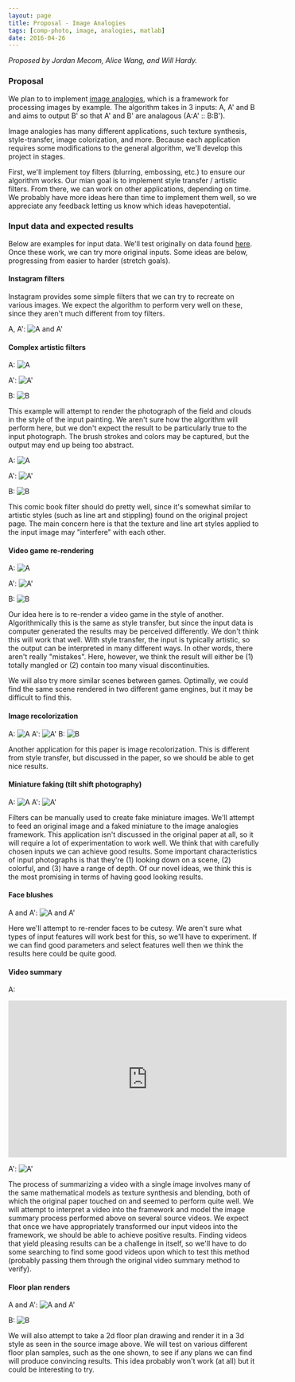 ```yaml
---
layout: page
title: Proposal - Image Analogies
tags: [comp-photo, image, analogies, matlab]
date: 2016-04-26
---
```


*Proposed by Jordan Mecom, Alice Wang, and Will Hardy.*

### Proposal
We plan to to implement [image analogies](http://mrl.nyu.edu/publications/image-analogies/), which is a framework for processing images by example. The algorithm takes in 3 inputs: A, A' and B and aims to output B' so that A' and B' are analagous (A:A' :: B:B').

Image analogies has many different applications, such texture synthesis, style-transfer, image colorization, and more. Because each application requires some modifications to the general algorithm, we'll develop this project in stages. 

First, we'll implement toy filters (blurring, embossing, etc.) to ensure our algorithm works. Our mian goal is to implement style transfer / artistic filters. From there, we can work on other applications, depending on time. We probably have more ideas here than time to implement them well, so we appreciate any feedback letting us know which ideas havepotential.

### Input data and expected results

Below are examples for input data. We'll test originally on data found [here](http://mrl.nyu.edu/projects/image-analogies/tf.html). Once these work, we can try more original inputs. Some ideas are below, progressing from easier to harder (stretch goals). 

#### Instagram filters

Instagram provides some simple filters that we can try to recreate on various images. We expect the algorithm to perform very well on these, since they aren't much different from toy filters.

A, A': ![A and A'](http://i.imgur.com/3NJF8sf.jpg)

#### Complex artistic filters

A: ![A](http://i.imgur.com/8EuKPjU.jpg)

A': ![A'](http://i.imgur.com/MeUQMcx.jpg)

B: ![B](http://i.imgur.com/HU2ZHoD.jpg)

This example will attempt to render the photograph of the field and clouds in the style of the input painting. We aren't sure how the algorithm will perform here, but we don't expect the result to be particularly true to the input photograph. The brush strokes and colors may be captured, but the output may end up being too abstract.

A: ![A](http://i.imgur.com/cjJixr3.png)

A': ![A'](http://i.imgur.com/a9Yz1tJ.png)

B: ![B](http://i.imgur.com/186CK94.jpg)

This comic book filter should do pretty well, since it's somewhat similar to artistic styles (such as line art and stippling) found on the original project page. The main concern here is that the texture and line art styles applied to the input image may "interfere" with each other. 

#### Video game re-rendering

A: ![A](http://i.imgur.com/Du6HmQd.jpg)

A': ![A'](http://i.imgur.com/v53QM07.jpg)

B: ![B](http://i.imgur.com/y7luWu1.png)

Our idea here is to re-render a video game in the style of another. Algorithmically this is the same as style transfer, but since the input data is computer generated the results may be perceived differently. We don't think this will work that well. With style transfer, the input is typically artistic, so the output can be interpreted in many different ways. In other words, there aren't really "mistakes". Here, however, we think the result will either be (1) totally mangled or (2) contain too many visual discontinuities.

We will also try more similar scenes between games. Optimally, we could find the same scene rendered in two different game engines, but it may be difficult to find this.

#### Image recolorization

A: ![A](http://i.imgur.com/kTj7yYZ.jpg)
A': ![A'](http://i.imgur.com/JUbj0ke.jpg)
B: ![B](http://i.imgur.com/Gbg4ml6.jpg)

Another application for this paper is image recolorization. This is different from style transfer, but discussed in the paper, so we should be able to get nice results.


#### Miniature faking (tilt shift photography)

A: ![A](http://i.imgur.com/bt0RWjG.jpg)
A': ![A'](http://i.imgur.com/bjYCJul.jpg)

Filters can be manually used to create fake miniature images. We'll attempt to feed an original image and a faked miniature to the image analogies framework. This application isn't discussed in the original paper at all, so it will require a lot of experimentation to work well. We think that with carefully chosen inputs we can achieve good results. Some important characteristics of input photographs is that they're (1) looking down on a scene, (2) colorful, and (3) have a range of depth. Of our novel ideas, we think this is the most promising in terms of having good looking results.

#### Face blushes

A and A': 
![A and A'](http://i.imgur.com/aEkR4nQ.jpg)

Here we'll attempt to re-render faces to be cutesy. We aren't sure what types of input features will work best for this, so we'll have to experiment. If we can find good parameters and select features well then we think the results here could be quite good.

#### Video summary

A: 

<iframe width="560" height="315" src="https://www.youtube.com/embed/JAAaUxObdFk" frameborder="0" allowfullscreen> </iframe>

A': ![A'](http://i.imgur.com/bI4ilhi.jpg)

The process of summarizing a video with a single image involves many of the same mathematical models as texture synthesis and blending, both of which the original paper touched on and seemed to perform quite well.  We will attempt to interpret a video into the framework and model the image summary process performed above on several source videos.  We expect that once we have appropriately transformed our input videos into the framework, we should be able to achieve positive results.  Finding videos that yield pleasing results can be a challenge in itself, so we'll have to do some searching to find some good videos upon which to test this method (probably passing them through the original video summary method to verify).


#### Floor plan renders

A and A': ![A and A'](http://i.imgur.com/7vwPmDa.jpg)

B: ![B](http://i.imgur.com/Rb1SJPV.jpg)


We will also attempt to take a 2d floor plan drawing and render it in a 3d style as seen in the source image above.  We will test on various different floor plan samples, such as the one shown, to see if any plans we can find will produce convincing results. This idea probably won't work (at all) but it could be interesting to try.

